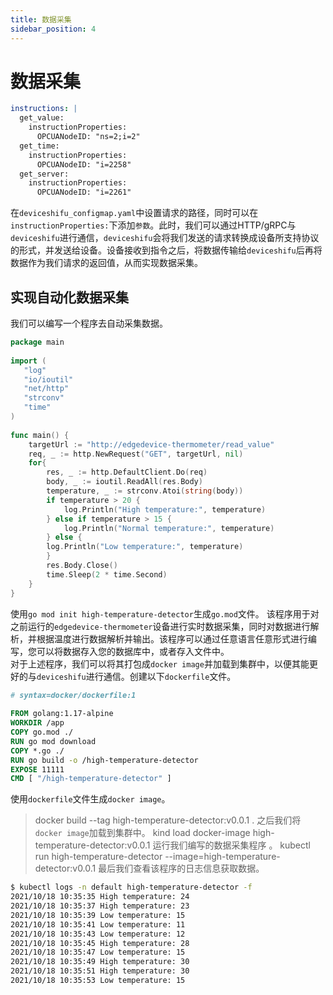 ```yaml
---
title: 数据采集
sidebar_position: 4
---
```


# 数据采集

```yaml
instructions: |  
  get_value:  
    instructionProperties:  
      OPCUANodeID: "ns=2;i=2"  
  get_time:  
    instructionProperties:  
      OPCUANodeID: "i=2258"  
  get_server:  
    instructionProperties:  
      OPCUANodeID: "i=2261"
```
在`deviceshifu_configmap.yaml`中设置请求的路径，同时可以在`instructionProperties:`下添加`参数`。此时，我们可以通过HTTP/gRPC与`deviceshifu`进行通信，`deviceshifu`会将我们发送的请求转换成设备所支持协议的形式，并发送给设备。设备接收到指令之后，将数据传输给`deviceshifu`后再将数据作为我们请求的返回值，从而实现数据采集。
## 实现自动化数据采集
我们可以编写一个程序去自动采集数据。
```go
package main  
  
import (  
   "log"   
   "io/ioutil"   
   "net/http"   
   "strconv"   
   "time"
)  
  
func main() {  
	targetUrl := "http://edgedevice-thermometer/read_value"
	req, _ := http.NewRequest("GET", targetUrl, nil)
	for{
		res, _ := http.DefaultClient.Do(req)
		body, _ := ioutil.ReadAll(res.Body)
		temperature, _ := strconv.Atoi(string(body))     
		if temperature > 20 {
			log.Println("High temperature:", temperature)
		} else if temperature > 15 {
			log.Println("Normal temperature:", temperature)
		} else {
		log.Println("Low temperature:", temperature)
		}
		res.Body.Close()
		time.Sleep(2 * time.Second)
	}
}
```
使用`go mod init high-temperature-detector`生成`go.mod`文件。
该程序用于对之前运行的`edgedevice-thermometer`设备进行实时数据采集，同时对数据进行解析，并根据温度进行数据解析并输出。该程序可以通过任意语言任意形式进行编写，您可以将数据存入您的数据库中，或者存入文件中。  
对于上述程序，我们可以将其打包成`docker image`并加载到集群中，以便其能更好的与`deviceshifu`进行通信。创建以下`dockerfile`文件。
```dockerfile
# syntax=docker/dockerfile:1  
  
FROM golang:1.17-alpine  
WORKDIR /app  
COPY go.mod ./  
RUN go mod download  
COPY *.go ./  
RUN go build -o /high-temperature-detector  
EXPOSE 11111  
CMD [ "/high-temperature-detector" ]
```
使用`dockerfile`文件生成`docker image`。
> docker build --tag high-temperature-detector:v0.0.1 .
之后我们将`docker image`加载到集群中。
> kind load docker-image high-temperature-detector:v0.0.1
运行我们编写的数据采集程序 。
> kubectl run high-temperature-detector --image=high-temperature-detector:v0.0.1
最后我们查看该程序的日志信息获取数据。
```bash  
$ kubectl logs -n default high-temperature-detector -f  
2021/10/18 10:35:35 High temperature: 24  
2021/10/18 10:35:37 High temperature: 23  
2021/10/18 10:35:39 Low temperature: 15  
2021/10/18 10:35:41 Low temperature: 11  
2021/10/18 10:35:43 Low temperature: 12  
2021/10/18 10:35:45 High temperature: 28  
2021/10/18 10:35:47 Low temperature: 15  
2021/10/18 10:35:49 High temperature: 30  
2021/10/18 10:35:51 High temperature: 30  
2021/10/18 10:35:53 Low temperature: 15
```